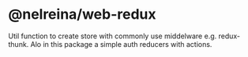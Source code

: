 # @nelreina/web-redux

Util function to create store with commonly use middelware e.g. redux-thunk.
Alo in this package a simple auth reducers with actions.
